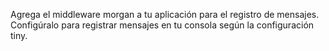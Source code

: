 

Agrega el middleware morgan a tu aplicación para el registro de mensajes. Configúralo para registrar mensajes en tu consola según la configuración tiny.
